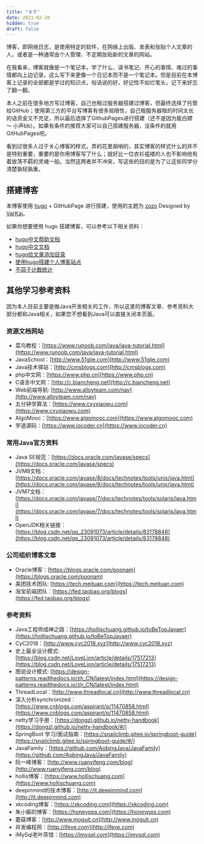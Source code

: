 ```yaml
---
title: "关于"
date: 2021-02-20
hidden: true
draft: false
---
```

博客，即网络日志，是使用特定的软件，在网络上出版、发表和张贴个人文章的人，或者是一种通常由个人管理、不定期张贴新的文章的网站。

在我看来，博客就像是一个笔记本，学了什么、读书笔记、开心的事情、难过的事情都向上边记录，这么写下来更像一个日记本而不是一个笔记本。但是目前在本博客上记录的全部都是学过的知识点，俗话说的好，好记性不如烂笔头，记下来好忘了翻一翻。

本人之前在很多地方写过博客，自己也租过服务器搭建过博客，但最终选择了托管给GitHub；使用第三方的平台写博客有很多局限性，自己租服务器租的时间太长的话资金又不充足，所以最后选择了GithubPages进行搭建（还不是因为能白嫖～ 小声bb）。如果有条件的推荐大家可以自己搭建服务器，没条件的就用GitHubPages吧。

看到过很多人过于关心博客的样式，弄的花里胡哨的，其实博客的样式什么的并不是特别重要，重要的是你用博客写了什么；就好比一位衣衫褴褛的人也不影响他有着放荡不羁的灵魂一般。当然这两者并不冲突，写这些的目的是为了让这些同学分清楚孰轻孰重。

## 搭建博客
本博客使用 [hugo](https://gohugo.io/) + GitHubPage 进行搭建，使用的主题为 [zozo](https://github.com/varkai/hugo-theme-zozo) Designed by [VarKai](https://www.varkai.com)。
 
如果你想要使用 hugo 搭建博客，可以参考以下相关资料：
- [hugo中文帮助文档](https://hugo.aiaide.com)
- [hugo中文文档](https://www.gohugo.org)
- [hugo给文章添加目录](https://www.ariesme.com/posts/2019/add_toc_for_hugo)
- [使用hugo搭建个人博客站点](https://blog.coderzh.com/2015/08/29/hugo)
- [不蒜子计数统计](https://busuanzi.ibruce.info)

## 其他学习参考资料
因为本人目前主要是做Java开发相关的工作，所以这里的博客文章、参考资料大部分都和Java相关，如果您不想看到Java可以直接关闭本页面。

### 资源文档网站
- 菜鸟教程：[https://www.runoob.com/java/java-tutorial.html](https://www.runoob.com/java/java-tutorial.html)
- JavaSchool：[http://www.51gjie.com](http://www.51gjie.com)
- Java技术驿站：[http://cmsblogs.com](http://cmsblogs.com)
- php中文网：[https://www.php.cn](https://www.php.cn)
- C语言中文网：[http://c.biancheng.net](http://c.biancheng.net)
- Web前端导航: [http://www.alloyteam.com/nav](http://www.alloyteam.com/nav)
- 五分钟学算法：[https://www.cxyxiaowu.com](https://www.cxyxiaowu.com)
- AlgoMooc：[https://www.algomooc.com](https://www.algomooc.com)
- 芋道源码：[https://www.iocoder.cn](https://www.iocoder.cn)

### 常用Java官方资料
- Java SE规范：[https://docs.oracle.com/javase/specs](https://docs.oracle.com/javase/specs)
- JVM8文档：[https://docs.oracle.com/javase/8/docs/technotes/tools/unix/java.html](https://docs.oracle.com/javase/8/docs/technotes/tools/unix/java.html)
- JVM7文档：[https://docs.oracle.com/javase/7/docs/technotes/tools/solaris/java.html](https://docs.oracle.com/javase/7/docs/technotes/tools/solaris/java.html)
- OpenJDK相关链接：[https://blog.csdn.net/qq_23091073/article/details/83178848](https://blog.csdn.net/qq_23091073/article/details/83178848)


### 公司组织博客文章
- Oracle博客：[https://blogs.oracle.com/poonam](https://blogs.oracle.com/poonam)
- 美团技术团队: [https://tech.meituan.com](https://tech.meituan.com)
- 淘宝前端团队：[https://fed.taobao.org/blogs](https://fed.taobao.org/blogs)


### 参考资料
- Java工程师成神之路：[https://hollischuang.github.io/toBeTopJavaer](https://hollischuang.github.io/toBeTopJavaer)
- CyC2018：[http://www.cyc2018.xyz](http://www.cyc2018.xyz)
- 史上最全设计模式: [https://blog.csdn.net/LoveLion/article/details/17517213](https://blog.csdn.net/LoveLion/article/details/17517213)
- 图说设计模式: [https://design-patterns.readthedocs.io/zh_CN/latest/index.html](https://design-patterns.readthedocs.io/zh_CN/latest/index.html)
- ThreadLocal：[http://www.threadlocal.cn](http://www.threadlocal.cn)
- 深入分析synchronized：[https://www.cnblogs.com/aspirant/p/11470858.html](https://www.cnblogs.com/aspirant/p/11470858.html)
- netty学习手册：[https://dongzl.github.io/netty-handbook](https://dongzl.github.io/netty-handbook/#/)
- SpringBoot 学习/面试指南：[https://snailclimb.gitee.io/springboot-guide](https://snailclimb.gitee.io/springboot-guide/#/)
- JavaFamily：[https://github.com/AobingJava/JavaFamily](https://github.com/AobingJava/JavaFamily)
- 阮一峰博客：[http://www.ruanyifeng.com/blog](http://www.ruanyifeng.com/blog)
- hollis博客：[https://www.hollischuang.com](https://www.hollischuang.com)
- deepinmind的技术博客：[http://it.deepinmind.com](http://it.deepinmind.com)
- xkcoding博客：[https://xkcoding.com](https://xkcoding.com)
- 朱小厮的博客：[https://honeypps.com](https://honeypps.com)
- 蘑菇博客：[http://www.moguit.cn](http://www.moguit.cn)
- 并发编程网：[http://ifeve.com](http://ifeve.com)
- iMySql老叶茶馆：[https://imysql.com](https://imysql.com)
